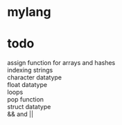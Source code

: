 # mylang

# todo
assign function for arrays and hashes  
indexing strings  
character datatype  
float datatype  
loops  
pop function  
struct datatype  
&& and ||  
